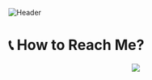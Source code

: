 ![Header](https://capsule-render.vercel.app/api?type=waving&color=AA77FF&section=header&height=250&reversal=false&text=Faiz%20Dzaki&desc=Yet%20Another%20Software%20and%20Website%20Developer&animation=fadeIn&fontAlign=70&fontAlignY=37&descAlign=65&descAlignY=54&fontColor=191825)

# 📞 How to Reach Me?
<p align="center">
  <a href"https://discord.com/users/937876388554375188"><img src="https://lanyard.cnrad.dev/api/937876388554375188"/></a>
</p>
